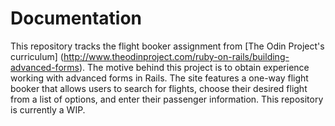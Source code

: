 # Documentation

This repository tracks the flight booker assignment from [The Odin Project's curriculum] (http://www.theodinproject.com/ruby-on-rails/building-advanced-forms). The motive behind this project is to obtain experience working with advanced forms in Rails. The site features a one-way flight booker that allows users to search for flights, choose their desired flight from a list of options, and enter their passenger information. This repository is currently a WIP.
